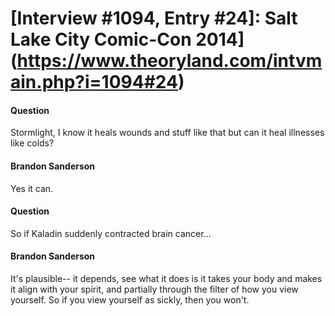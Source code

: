 # [Interview #1094, Entry #24]: Salt Lake City Comic-Con 2014](https://www.theoryland.com/intvmain.php?i=1094#24)

#### Question

Stormlight, I know it heals wounds and stuff like that but can it heal illnesses like colds?

#### Brandon Sanderson

Yes it can.

#### Question

So if Kaladin suddenly contracted brain cancer...

#### Brandon Sanderson

It's plausible-- it depends, see what it does is it takes your body and makes it align with your spirit, and partially through the filter of how you view yourself. So if you view yourself as sickly, then you won't.

